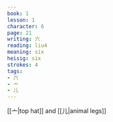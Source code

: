 ```yaml
---
book: 1
lesson: 1
character: 6
page: 21
writing: 六
reading: liu4
meaning: six
heisig: six
strokes: 4
tags:
- 六
- 亠
- 儿
---
```


[[亠|top hat]] and [[儿|animal legs]]
